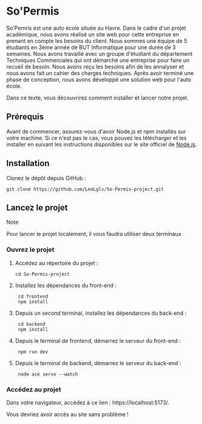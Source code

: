 # So'Permis

So'Pemris est une auto école située au Havre. Dans le cadre d'un projet académique, nous avons réalisé un site web pour cette entreprise en prenant en compte les besoins du client.
Nous sommes une équipe de 5 étudiants en 3ème année de BUT Informatique pour une durée de 3 semaines. Nous avons travaillé avec un groupe d'étudiant du département Techniques Commerciales qui ont démarché une entreprise pour faire un recueil de besoin. Nous avons reçu les besoins afin de les annalyser et nous avons fait un cahier des charges techniques. Après avoir terminé une phase de conception, nous avons développé une solution web pour l'auto école.

Dans ce texte, vous découvrirez comment installer et lancer notre projet.


## Prérequis

Avant de commencer, assurez-vous d'avoir Node.js et npm installés sur votre machine. 
Si ce n'est pas le cas, vous pouvez les télécharger et les installer en suivant les instructions disponibles sur le site officiel de  [Node.js](https://nodejs.org).

## Installation

Clonez le dépôt depuis GitHub :
    
    
    git clone https://github.com/LeoLgls/So-Permis-project.git
    

## Lancez le projet

> [!NOTE]
> Pour lancer le projet localement, il vous faudra utiliser deux terminaux 

### Ouvrez le projet

1. Accédez au répertoire du projet :
    
       cd So-Permis-project

2. Installez les dépendances du front-end :
        
        cd frontend
        npm install

3. Depuis un second terminal, installez les dépendances du back-end :
   
        cd backend
        npm install

6. Depuis le terminal de frontend, démarrez le serveur du front-end :
   
        npm run dev
    
6. Depuis le terminal de backend, démarrez le serveur du back-end :
   
        node ace serve --watch

### Accédez au projet

Dans votre navigateur, accédez à ce lien : https://localhost:5173/.

Vous devriez avoir accès au site sans problème !

